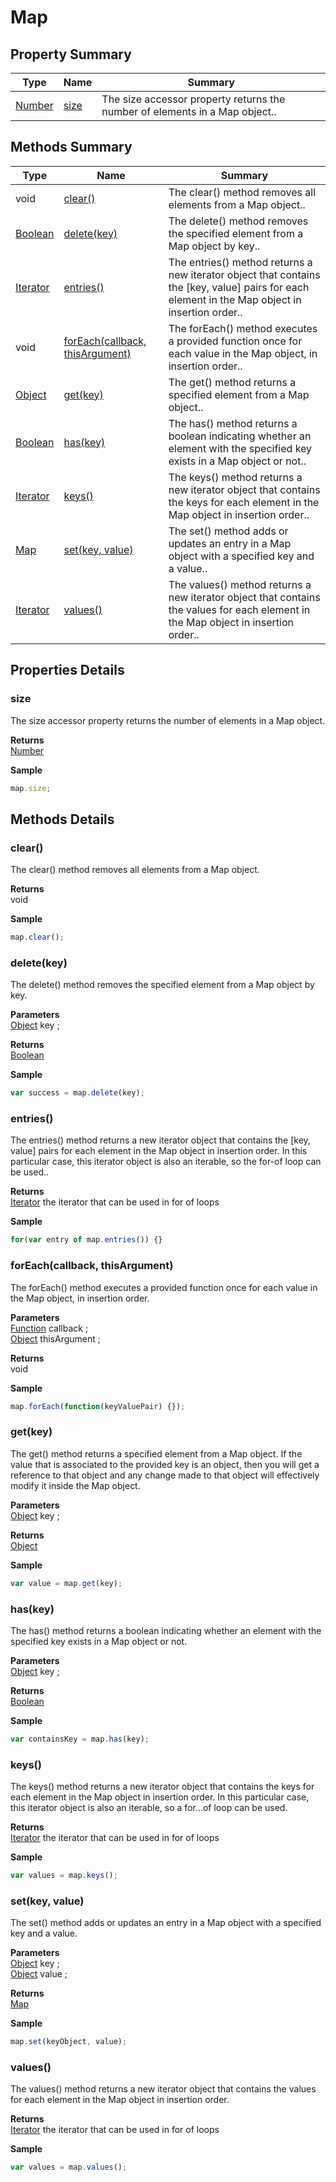 # Map

## Property Summary

| Type                | Name                | Summary                                                                     |
| ------------------- | ------------------- | --------------------------------------------------------------------------- |
| [Number](number.md) | [size](map.md#size) | The size accessor property returns the number of elements in a Map object.. |

## Methods Summary

| Type                    | Name                                                                    | Summary                                                                                                                                          |
| ----------------------- | ----------------------------------------------------------------------- | ------------------------------------------------------------------------------------------------------------------------------------------------ |
| void                    | [clear()](map.md#clear)                                                 | The clear() method removes all elements from a Map object..                                                                                      |
| [Boolean](boolean.md)   | [delete(key)](map.md#delete-key)                                        | The delete() method removes the specified element from a Map object by key..                                                                     |
| [Iterator](iterator.md) | [entries()](map.md#entries)                                             | The entries() method returns a new iterator object that contains the \[key, value] pairs for each element in the Map object in insertion order.. |
| void                    | [forEach(callback, thisArgument)](map.md#foreach-callback-thisargument) | The forEach() method executes a provided function once for each value in the Map object, in insertion order..                                    |
| [Object](object.md)     | [get(key)](map.md#get-key)                                              | The get() method returns a specified element from a Map object..                                                                                 |
| [Boolean](boolean.md)   | [has(key)](map.md#has-key)                                              | The has() method returns a boolean indicating whether an element with the specified key exists in a Map object or not..                          |
| [Iterator](iterator.md) | [keys()](map.md#keys)                                                   | The keys() method returns a new iterator object that contains the keys for each element in the Map object in insertion order..                   |
| [Map](map.md)           | [set(key, value)](map.md#set-key-value)                                 | The set() method adds or updates an entry in a Map object with a specified key and a value..                                                     |
| [Iterator](iterator.md) | [values()](map.md#values)                                               | The values() method returns a new iterator object that contains the values for each element in the Map object in insertion order..               |

## Properties Details

### size

The size accessor property returns the number of elements in a Map object.

**Returns**\
[Number](number.md)

**Sample**

```javascript
map.size;
```

## Methods Details

### clear()

The clear() method removes all elements from a Map object.

**Returns**\
void

**Sample**

```javascript
map.clear();
```

### delete(key)

The delete() method removes the specified element from a Map object by key.

**Parameters**\
[Object](object.md) key ;

**Returns**\
[Boolean](boolean.md)

**Sample**

```javascript
var success = map.delete(key);
```

### entries()

The entries() method returns a new iterator object that contains the \[key, value] pairs for each element in the Map object in insertion order. In this particular case, this iterator object is also an iterable, so the for-of loop can be used..

**Returns**\
[Iterator](iterator.md) the iterator that can be used in for of loops

**Sample**

```javascript
for(var entry of map.entries()) {}
```

### forEach(callback, thisArgument)

The forEach() method executes a provided function once for each value in the Map object, in insertion order.

**Parameters**\
[Function](function.md) callback ;\
[Object](object.md) thisArgument ;

**Returns**\
void

**Sample**

```javascript
map.forEach(function(keyValuePair) {});
```

### get(key)

The get() method returns a specified element from a Map object. If the value that is associated to the provided key is an object, then you will get a reference to that object and any change made to that object will effectively modify it inside the Map object.

**Parameters**\
[Object](object.md) key ;

**Returns**\
[Object](object.md)

**Sample**

```javascript
var value = map.get(key);
```

### has(key)

The has() method returns a boolean indicating whether an element with the specified key exists in a Map object or not.

**Parameters**\
[Object](object.md) key ;

**Returns**\
[Boolean](boolean.md)

**Sample**

```javascript
var containsKey = map.has(key);
```

### keys()

The keys() method returns a new iterator object that contains the keys for each element in the Map object in insertion order. In this particular case, this iterator object is also an iterable, so a for...of loop can be used.

**Returns**\
[Iterator](iterator.md) the iterator that can be used in for of loops

**Sample**

```javascript
var values = map.keys();
```

### set(key, value)

The set() method adds or updates an entry in a Map object with a specified key and a value.

**Parameters**\
[Object](object.md) key ;\
[Object](object.md) value ;

**Returns**\
[Map](map.md)

**Sample**

```javascript
map.set(keyObject, value);
```

### values()

The values() method returns a new iterator object that contains the values for each element in the Map object in insertion order.

**Returns**\
[Iterator](iterator.md) the iterator that can be used in for of loops

**Sample**

```javascript
var values = map.values();
```
